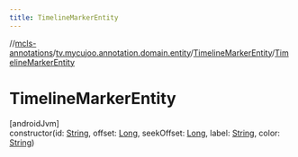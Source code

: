 ```yaml
---
title: TimelineMarkerEntity
---
```

//[mcls-annotations](../../../index.html)/[tv.mycujoo.annotation.domain.entity](../index.html)/[TimelineMarkerEntity](index.html)/[TimelineMarkerEntity](-timeline-marker-entity.html)



# TimelineMarkerEntity



[androidJvm]\
constructor(id: [String](https://kotlinlang.org/api/latest/jvm/stdlib/kotlin/-string/index.html), offset: [Long](https://kotlinlang.org/api/latest/jvm/stdlib/kotlin/-long/index.html), seekOffset: [Long](https://kotlinlang.org/api/latest/jvm/stdlib/kotlin/-long/index.html), label: [String](https://kotlinlang.org/api/latest/jvm/stdlib/kotlin/-string/index.html), color: [String](https://kotlinlang.org/api/latest/jvm/stdlib/kotlin/-string/index.html))




